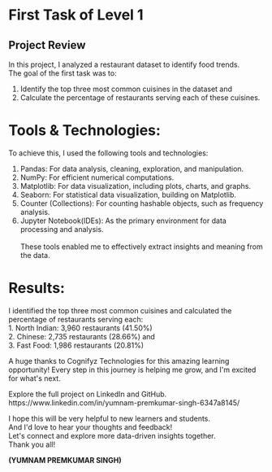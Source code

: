 <html>
  <body>
    
  <h1> First Task of Level 1</h1>
    
  <h2>Project Review</h2>
In this project, I analyzed a restaurant dataset to identify food trends. <br>
The goal of the first task was to:

1. Identify the top three most common cuisines in the dataset and
2. Calculate the percentage of restaurants serving each of these cuisines.


<h1>Tools & Technologies:</h1>

To achieve this, I used the following tools and technologies:<br>

1. Pandas: For data analysis, cleaning, exploration, and manipulation.
2. NumPy: For efficient numerical computations.
3. Matplotlib: For data visualization, including plots, charts, and graphs.
4. Seaborn: For statistical data visualization, building on Matplotlib.
5. Counter (Collections): For counting hashable objects, such as frequency analysis.
6. Jupyter Notebook(IDEs): As the primary environment for data processing and analysis.<br><br>
These tools enabled me to effectively extract insights and meaning from the data.

<h1>Results:</h1>
<p>I identified the top three most common cuisines and calculated the percentage of restaurants serving each:<br>
1. North Indian: 3,960 restaurants (41.50%)<br>
2. Chinese: 2,735 restaurants (28.66%) and <br> 
3. Fast Food: 1,986 restaurants (20.81%)<br>

A huge thanks to Cognifyz Technologies for this amazing learning opportunity! Every step in this journey is helping me grow, and I'm excited for what's next.<br>

<p>Explore the full project on LinkedIn and GitHub.<br>
https://www.linkedin.com/in/yumnam-premkumar-singh-6347a8145/<br>

I hope this will be very helpful to new learners and students. <br>
And I'd love to hear your thoughts and feedback!<br>
Let's connect and explore more data-driven insights together.<br>
Thank you all!

<b> (YUMNAM PREMKUMAR SINGH)</b>
</p>
</body>
</html>
